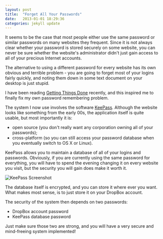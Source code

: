 ```yaml
---
layout: post
title:  "Forget All Your Passwords"
date:   2013-01-01 18:29:36
categories: jekyll update
---
```


It seems to be the case that most people either use the same password or similar passwords on many websites they frequent. Since it is not always clear whether your password is stored securely on some website, you can never be sure whether the website's administrator didn't just gain access to all of your precious Internet accounts.

The alternative to using a different password for every website has its own obvious and terrible problem - you are going to forget most of your logins fairly quickly, and noting them down in some text document on your desktop is just stupid.

I have been reading [Getting Things Done][gtd] recently, and this inspired me to finally fix my own password remembering problem.

The system I now use involves the software [KeePass][keepass]. Although the website looks like something from the early 00s, the application itself is quite usable, but most importantly it is:

 * open source (you don't really want any corporation owning all of your passwords);
 * cross-platform (so you can still access your password database when you eventually switch to OS X or Linux).

KeePass allows you to maintain a database of all of your logins and passwords. Obviously, if you are currently using the same password for everything, you will have to spend the evening changing it on every website you visit, but the security you will gain does make it worth it.

![KeePass Screenshot](http://media.tumblr.com/a6af0080591c86cc5a8f1556adc70077/tumblr_inline_mfvbmtipTw1rcube4.png)

The database itself is encrypted, and you can store it where ever you want. What makes most sense, is to just store it on your DropBox account.

The security of the system then depends on two passwords:
 * DropBox account password
 * KeePass database password

Just make sure those two are strong, and you will have a very secure and mind-freeing system implemented!

[gtd]: http://www.amazon.com/Getting-Things-Done-Stress-Free-Productivity/dp/0142000280
[keepass]: http://keepass.info/
